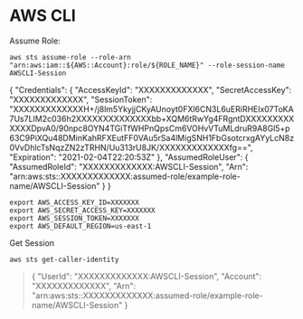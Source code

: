 # AWS CLI


Assume Role:

`aws sts assume-role --role-arn "arn:aws:iam::${AWS::Account}:role/${ROLE_NAME}" --role-session-name AWSCLI-Session`

{
    "Credentials": {
        "AccessKeyId": "XXXXXXXXXXXXX",
        "SecretAccessKey": "XXXXXXXXXXXXX",
        "SessionToken": "XXXXXXXXXXXXXH+/j8lm5YkyjjCKyAUnoyt0FXl6CN3L6uERiRHElx07ToKA7Us7LIM2c036h2XXXXXXXXXXXXXXbb+XQM6tRwYg4FRgntDXXXXXXXXXXXXXDpvA0/90npc8OYN4TGiTfWHPnQpsCm6VOHvVTuMLdruR9A8Gl5+p63C9PiXQu48DMinKahRFXEutFF0VAu5rSa4lMigSNH1FbGsotcrxgAYyLcN8z0VvDhlcTsNqzZN2zTRHN/Uu313rU8JK/XXXXXXXXXXXXXfg==",
        "Expiration": "2021-02-04T22:20:53Z"
    },
    "AssumedRoleUser": {
        "AssumedRoleId": "XXXXXXXXXXXXX:AWSCLI-Session",
        "Arn": "arn:aws:sts::XXXXXXXXXXXXX:assumed-role/example-role-name/AWSCLI-Session"
    }
}

```
export AWS_ACCESS_KEY_ID=XXXXXXX
export AWS_SECRET_ACCESS_KEY=XXXXXXX
export AWS_SESSION_TOKEN=XXXXXXX
export AWS_DEFAULT_REGION=us-east-1
```

Get Session 

`aws sts get-caller-identity`

>{
>    "UserId": "XXXXXXXXXXXXX:AWSCLI-Session",
>    "Account": "XXXXXXXXXXXXX",
>    "Arn": "arn:aws:sts::XXXXXXXXXXXXX:assumed-role/example-role-name/AWSCLI-Session"
>}